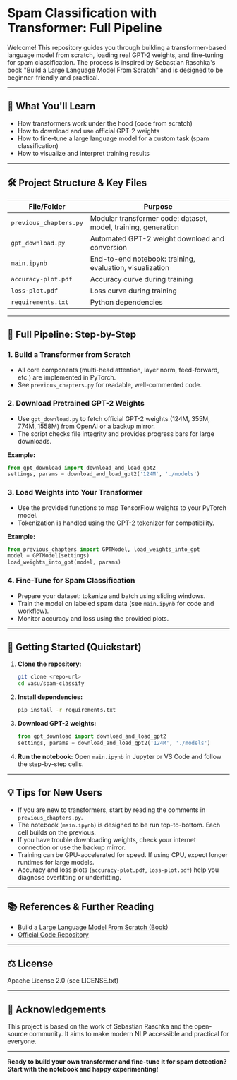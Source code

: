 
# Spam Classification with Transformer: Full Pipeline

Welcome! This repository guides you through building a transformer-based language model from scratch, loading real GPT-2 weights, and fine-tuning for spam classification. The process is inspired by Sebastian Raschka's book "Build a Large Language Model From Scratch" and is designed to be beginner-friendly and practical.

---

## 🚀 What You'll Learn
- How transformers work under the hood (code from scratch)
- How to download and use official GPT-2 weights
- How to fine-tune a large language model for a custom task (spam classification)
- How to visualize and interpret training results

---

## 🛠️ Project Structure & Key Files

| File/Folder            | Purpose                                                        |
|------------------------|----------------------------------------------------------------|
| `previous_chapters.py` | Modular transformer code: dataset, model, training, generation  |
| `gpt_download.py`      | Automated GPT-2 weight download and conversion                  |
| `main.ipynb`           | End-to-end notebook: training, evaluation, visualization        |
| `accuracy-plot.pdf`    | Accuracy curve during training                                 |
| `loss-plot.pdf`        | Loss curve during training                                     |
| `requirements.txt`     | Python dependencies                                            |

---

## 🧩 Full Pipeline: Step-by-Step

### 1. Build a Transformer from Scratch
- All core components (multi-head attention, layer norm, feed-forward, etc.) are implemented in PyTorch.
- See `previous_chapters.py` for readable, well-commented code.

### 2. Download Pretrained GPT-2 Weights
- Use `gpt_download.py` to fetch official GPT-2 weights (124M, 355M, 774M, 1558M) from OpenAI or a backup mirror.
- The script checks file integrity and provides progress bars for large downloads.

**Example:**
```python
from gpt_download import download_and_load_gpt2
settings, params = download_and_load_gpt2('124M', './models')
```

### 3. Load Weights into Your Transformer
- Use the provided functions to map TensorFlow weights to your PyTorch model.
- Tokenization is handled using the GPT-2 tokenizer for compatibility.

**Example:**
```python
from previous_chapters import GPTModel, load_weights_into_gpt
model = GPTModel(settings)
load_weights_into_gpt(model, params)
```

### 4. Fine-Tune for Spam Classification
- Prepare your dataset: tokenize and batch using sliding windows.
- Train the model on labeled spam data (see `main.ipynb` for code and workflow).
- Monitor accuracy and loss using the provided plots.

---

## 🏁 Getting Started (Quickstart)

1. **Clone the repository:**
   ```bash
   git clone <repo-url>
   cd vasu/spam-classify
   ```
2. **Install dependencies:**
   ```bash
   pip install -r requirements.txt
   ```
3. **Download GPT-2 weights:**
   ```python
   from gpt_download import download_and_load_gpt2
   settings, params = download_and_load_gpt2('124M', './models')
   ```
4. **Run the notebook:**
   Open `main.ipynb` in Jupyter or VS Code and follow the step-by-step cells.

---

## 💡 Tips for New Users
- If you are new to transformers, start by reading the comments in `previous_chapters.py`.
- The notebook (`main.ipynb`) is designed to be run top-to-bottom. Each cell builds on the previous.
- If you have trouble downloading weights, check your internet connection or use the backup mirror.
- Training can be GPU-accelerated for speed. If using CPU, expect longer runtimes for large models.
- Accuracy and loss plots (`accuracy-plot.pdf`, `loss-plot.pdf`) help you diagnose overfitting or underfitting.

---

## 📚 References & Further Reading
- [Build a Large Language Model From Scratch (Book)](https://www.manning.com/books/build-a-large-language-model-from-scratch)
- [Official Code Repository](https://github.com/rasbt/LLMs-from-scratch)

---

## ⚖️ License
Apache License 2.0 (see LICENSE.txt)

---

## 🙌 Acknowledgements
This project is based on the work of Sebastian Raschka and the open-source community. It aims to make modern NLP accessible and practical for everyone.

---

**Ready to build your own transformer and fine-tune it for spam detection? Start with the notebook and happy experimenting!**
